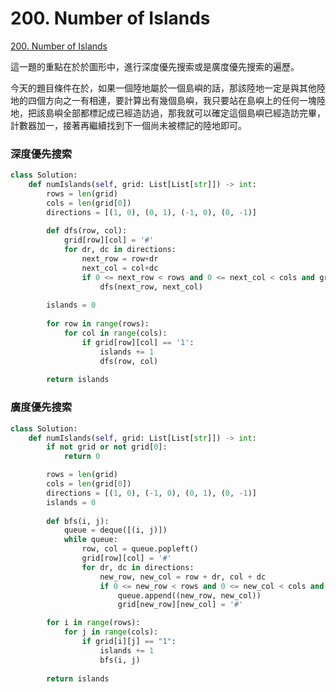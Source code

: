 # 200. Number of Islands

[200. Number of Islands](https://leetcode.com/problems/number-of-islands/)

這一題的重點在於於圖形中，進行深度優先搜索或是廣度優先搜索的遍歷。

今天的題目條件在於，如果一個陸地屬於一個島嶼的話，那該陸地一定是與其他陸地的四個方向之一有相連，要計算出有幾個島嶼，我只要站在島嶼上的任何一塊陸地，把該島嶼全部都標記成已經造訪過，那我就可以確定這個島嶼已經造訪完畢，計數器加一，接著再繼續找到下一個尚未被標記的陸地即可。

### 深度優先搜索

```python
class Solution:
    def numIslands(self, grid: List[List[str]]) -> int:
        rows = len(grid)
        cols = len(grid[0])
        directions = [(1, 0), (0, 1), (-1, 0), (0, -1)]
        
        def dfs(row, col):
            grid[row][col] = '#'
            for dr, dc in directions:
                next_row = row+dr
                next_col = col+dc
                if 0 <= next_row < rows and 0 <= next_col < cols and grid[next_row][next_col] == '1':
                    dfs(next_row, next_col)
                    
        islands = 0
        
        for row in range(rows):
            for col in range(cols):
                if grid[row][col] == '1':
                    islands += 1
                    dfs(row, col)
                    
        return islands 
```

### 廣度優先搜索

```python
class Solution:
    def numIslands(self, grid: List[List[str]]) -> int:
        if not grid or not grid[0]:
            return 0

        rows = len(grid)
        cols = len(grid[0])
        directions = [(1, 0), (-1, 0), (0, 1), (0, -1)]
        islands = 0
        
        def bfs(i, j):
            queue = deque([(i, j)])
            while queue:
                row, col = queue.popleft()
                grid[row][col] = '#'
                for dr, dc in directions:
                    new_row, new_col = row + dr, col + dc
                    if 0 <= new_row < rows and 0 <= new_col < cols and grid[new_row][new_col] == "1":
                        queue.append((new_row, new_col))
                        grid[new_row][new_col] = '#'

        for i in range(rows):
            for j in range(cols):
                if grid[i][j] == "1":
                    islands += 1
                    bfs(i, j)
                    
        return islands
```

